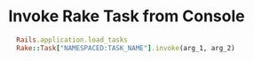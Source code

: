 # Invoke Rake Task from Console

```ruby
  Rails.application.load_tasks
  Rake::Task["NAMESPACED:TASK_NAME"].invoke(arg_1, arg_2)
```
